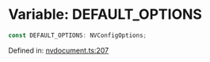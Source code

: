 # Variable: DEFAULT_OPTIONS

```ts
const DEFAULT_OPTIONS: NVConfigOptions;
```

Defined in: [nvdocument.ts:207](https://github.com/niivue/niivue/blob/main/packages/niivue/src/nvdocument.ts#L207)
